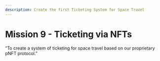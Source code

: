 ```yaml
---
description: Create the first Ticketing System for Space Travel
---
```


# Mission 9 - Ticketing via NFTs

“To create a system of ticketing for space travel based on our proprietary pNFT protocol.”
